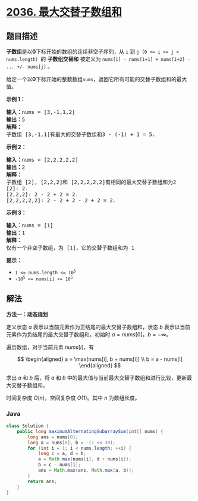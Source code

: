 # [2036. 最大交替子数组和](https://leetcode.cn/problems/maximum-alternating-subarray-sum)

## 题目描述

<p><strong>子数组</strong>是以<strong>0</strong>下标开始的数组的连续非空子序列，从 <code>i</code> 到 <code>j</code>（<code>0 &lt;= i &lt;= j &lt; nums.length</code>）的 <strong>子数组交替和</strong> 被定义为 <code>nums[i] - nums[i+1] + nums[i+2] - ... +/- nums[j]</code> 。</p>

<p>给定一个以<strong>0</strong>下标开始的整数数组<code>nums</code>，返回它所有可能的交替子数组和的最大值。</p>

<p><strong>示例 1：</strong></p>

<pre>
<strong>输入：</strong>nums = [3,-1,1,2]
<strong>输出：</strong>5
<strong>解释：</strong>
子数组 [3,-1,1]有最大的交替子数组和3 - (-1) + 1 = 5.
</pre>

<p><strong>示例 2：</strong></p>

<pre>
<strong>输入：</strong>nums = [2,2,2,2,2]
<strong>输出：</strong>2
<strong>解释：</strong>
子数组 [2], [2,2,2]和 [2,2,2,2,2]有相同的最大交替子数组和为2
[2]: 2.
[2,2,2]: 2 - 2 + 2 = 2.
[2,2,2,2,2]: 2 - 2 + 2 - 2 + 2 = 2.
</pre>

<p><strong>示例 3：</strong></p>

<pre>
<strong>输入：</strong>nums = [1]
<strong>输出：</strong>1
<strong>解释：</strong>
仅有一个非空子数组，为 [1]，它的交替子数组和为 1
</pre>

<p><b>提示：</b></p>

<ul>
	<li><code>1 &lt;= nums.length &lt;= 10<sup>5</sup></code></li>
	<li><code>-10<sup>5</sup> &lt;= nums[i] &lt;= 10<sup>5</sup></code></li>
</ul>

## 解法

**方法一：动态规划**

定义状态 $a$ 表示以当前元素作为正结尾的最大交替子数组和，状态 $b$ 表示以当前元素作为负结尾的最大交替子数组和。初始时 $a = nums[0]$，$b = -\infty$。

遍历数组，对于当前元素 $nums[i]$，有

$$
\begin{aligned}
a = \max(nums[i], b + nums[i]) \\
b = a - nums[i]
\end{aligned}
$$

求出 $a$ 和 $b$ 后，将 $a$ 和 $b$ 中的最大值与当前最大交替子数组和进行比较，更新最大交替子数组和。

时间复杂度 $O(n)$，空间复杂度 $O(1)$。其中 $n$ 为数组长度。

### **Java**

```java
class Solution {
    public long maximumAlternatingSubarraySum(int[] nums) {
        long ans = nums[0];
        long a = nums[0], b = -(1 << 30);
        for (int i = 1; i < nums.length; ++i) {
            long c = a, d = b;
            a = Math.max(nums[i], d + nums[i]);
            b = c - nums[i];
            ans = Math.max(ans, Math.max(a, b));
        }
        return ans;
    }
}
```
